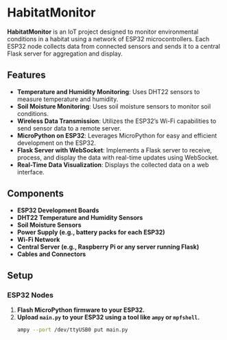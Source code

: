 # HabitatMonitor

**HabitatMonitor** is an IoT project designed to monitor environmental conditions in a habitat using a network of ESP32 microcontrollers. Each ESP32 node collects data from connected sensors and sends it to a central Flask server for aggregation and display.

## Features

- **Temperature and Humidity Monitoring**: Uses DHT22 sensors to measure temperature and humidity.
- **Soil Moisture Monitoring**: Uses soil moisture sensors to monitor soil conditions.
- **Wireless Data Transmission**: Utilizes the ESP32’s Wi-Fi capabilities to send sensor data to a remote server.
- **MicroPython on ESP32**: Leverages MicroPython for easy and efficient development on the ESP32.
- **Flask Server with WebSocket**: Implements a Flask server to receive, process, and display the data with real-time updates using WebSocket.
- **Real-Time Data Visualization**: Displays the collected data on a web interface.

## Components

- **ESP32 Development Boards**
- **DHT22 Temperature and Humidity Sensors**
- **Soil Moisture Sensors**
- **Power Supply (e.g., battery packs for each ESP32)**
- **Wi-Fi Network**
- **Central Server (e.g., Raspberry Pi or any server running Flask)**
- **Cables and Connectors**

## Setup

### ESP32 Nodes

1. **Flash MicroPython firmware to your ESP32.**
2. **Upload `main.py` to your ESP32 using a tool like `ampy` or `mpfshell`.**
   ```bash
   ampy --port /dev/ttyUSB0 put main.py

